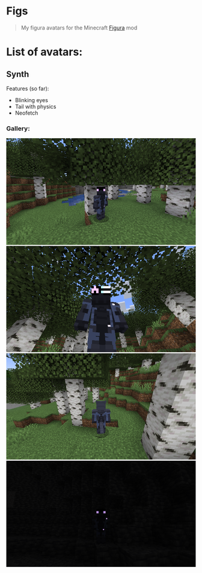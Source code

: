 # Figs
> My figura avatars for the Minecraft [Figura](https://modrinth.com/mod/figura) mod

# List of avatars:

## Synth

Features (so far):
- Blinking eyes
- Tail with physics
- Neofetch

### Gallery:
![Normal](/Synth/image1.png)
![Neofetch](/Synth/image2.png)
![Back](/Synth/image3.png)
![Darkness](/Synth/image4.png)
